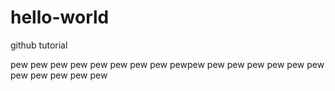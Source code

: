 # hello-world
github tutorial

pew pew pew pew pew pew pew pew pewpew pew pew pew pew pew pew pew pew pew pew pew
